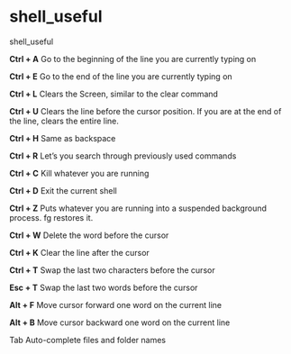 # shell_useful
shell_useful

**Ctrl + A** 	Go to the beginning of the line you are currently typing on

**Ctrl + E** 	Go to the end of the line you are currently typing on

**Ctrl + L**  Clears the Screen, similar to the clear command

**Ctrl + U**	Clears the line before the cursor position. If you are at the end of the line, clears the entire line.

**Ctrl + H**	Same as backspace

**Ctrl + R**	Let’s you search through previously used commands

**Ctrl + C**	Kill whatever you are running

**Ctrl + D**	Exit the current shell

**Ctrl + Z**	Puts whatever you are running into a suspended background process. fg restores it.

**Ctrl + W**	Delete the word before the cursor

**Ctrl + K** 	Clear the line after the cursor

**Ctrl + T** 	Swap the last two characters before the cursor

**Esc + T** 	Swap the last two words before the cursor

**Alt + F** 	Move cursor forward one word on the current line

**Alt + B** 	Move cursor backward one word on the current line

Tab 	Auto-complete files and folder names
